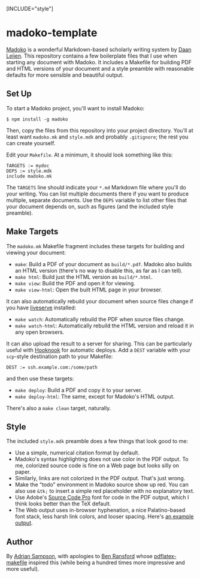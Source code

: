 [INCLUDE="style"]

madoko-template
===============

[Madoko][] is a wonderful Markdown-based scholarly writing system by [Daan Leijen][].
This repository contains a few boilerplate files that I use when starting any document with Madoko.
It includes a Makefile for building PDF and HTML versions of your document and a style preamble with reasonable defaults for more sensible and beautiful output.

[madoko]: https://www.madoko.net
[Daan Leijen]: https://www.microsoft.com/en-us/research/people/daan/


## Set Up

To start a Madoko project, you'll want to install Madoko:

    $ npm install -g madoko

Then, copy the files from this repository into your project directory.
You'll at least want `madoko.mk` and `style.mdk` and probably `.gitignore`; the rest you can create yourself.

Edit your `Makefile`. At a minimum, it should look something like this:

    TARGETS := mydoc
    DEPS := style.mdk
    include madoko.mk

The `TARGETS` line should indicate your `*.md` Markdown file where you'll do your writing. You can list multiple documents there if you want to produce multiple, separate documents.
Use the `DEPS` variable to list other files that your document depends on, such as figures (and the included style preamble).


## Make Targets

The `madoko.mk` Makefile fragment includes these targets for building and viewing your document:

* `make`: Build a PDF of your document as `build/*.pdf`. Madoko also builds an HTML version (there's no way to disable this, as far as I can tell).
* `make html`: Build just the HTML version as `build/*.html`.
* `make view`: Build the PDF and open it for viewing.
* `make view-html`: Open the built HTML page in your browser.

It can also automatically rebuild your document when source files change if you have [liveserve][] installed:

* `make watch`: Automatically rebuild the PDF when source files change.
* `make watch-html`: Automatically rebuild the HTML version and reload it in any open browsers.

It can also upload the result to a server for sharing. This can be particularly useful with [Hooknook][] for automatic deploys.
Add a `DEST` variable with your `scp`-style destination path to your Makefile:

    DEST := ssh.example.com:/some/path

and then use these targets:

* `make deploy`: Build a PDF and copy it to your server.
* `make deploy-html`: The same, except for Madoko's HTML output.

There's also a `make clean` target, naturally.

[liveserve]: https://github.com/sampsyo/liveserve
[hooknook]: https://github.com/sampsyo/liveserve


## Style

The included `style.mdk` preamble does a few things that look good to me:

* Use a simple, numerical citation format by default.
* Madoko's syntax highlighting does not use color in the PDF output. To me, colorized source code is fine on a Web page but looks silly on paper.
* Similarly, links are not colorized in the PDF output. That's just wrong.
* Make the "todo" environment in Madoko source show up red. You can also use `&tk;` to insert a simple red placeholder with no explanatory text.
* Use Adobe's [Source Code Pro][] font for code in the PDF output, which I think looks better than the TeX default.
* The Web output uses in-browser hyphenation, a nice Palatino-based font stack, less harsh link colors, and looser spacing. Here's [an example output][ppl].

[Source Code Pro]: https://adobe-fonts.github.io/source-code-pro/
[ppl]: http://adriansampson.net/doc/ppl.html


## Author

By [Adrian Sampson][adrian], with apologies to [Ben Ransford][ben] whose [pdflatex-makefile][] inspired this (while being a hundred times more impressive and more useful).

[adrian]: http://www.cs.cornell.edu/~asampson/
[ben]: http://ben.ransford.org
[pdflatex-makefile]: https://github.com/ransford/pdflatex-makefile

